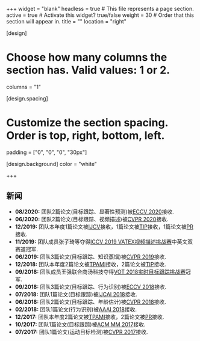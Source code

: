 +++
widget = "blank"
headless = true  # This file represents a page section.
active = true  # Activate this widget? true/false
weight = 30  # Order that this section will appear in.
title = ""
location = "right"

[design]
  # Choose how many columns the section has. Valid values: 1 or 2.
  columns = "1"

[design.spacing]
  # Customize the section spacing. Order is top, right, bottom, left.
  padding = ["0", "0", "0", "30px"]

[design.background]
  color = "white"

+++

## **新闻**
- **08/2020:** 团队2篇论文(目标跟踪、显著性预测)被[ECCV 2020](https://eccv2020.eu/)接收.
- **06/2020:** 团队2篇论文(目标跟踪、视频描述)被[CVPR 2020](http://cvpr2020.thecvf.com/)接收.
- **12/2019:** 团队本年度1篇论文被[IJCV](https://www.springer.com/journal/11263)接收，1篇论文被[TIP](https://ieeexplore.ieee.org/xpl/RecentIssue.jsp?punumber=83)接收，1篇论文被[PR](https://www.journals.elsevier.com/pattern-recognition)接收.
- **11/2019:** 团队成员张子琦等夺得[ICCV 2019 VATEX视频描述挑战赛](https://arxiv.org/pdf/1910.05752.pdf)中英文双赛道冠军.
- **06/2019:** 团队3篇论文(目标跟踪、知识蒸馏)被[CVPR 2019](https://cvpr2019.thecvf.com/)接收.
- **12/2018:** 团队本年度2篇论文被[TPAMI](https://ieeexplore.ieee.org/xpl/RecentIssue.jsp?punumber=34)接收，2篇论文被[TIP](https://ieeexplore.ieee.org/xpl/RecentIssue.jsp?punumber=83)接收.
- **09/2018:** 团队成员王强联合商汤科技夺得[VOT 2018实时目标跟踪挑战赛](https://www.votchallenge.net/vot2018/)冠军.
- **09/2018:** 团队3篇论文(目标跟踪、行为识别)被[ECCV 2018](https://eccv2018.org/)接收.
- **07/2018:** 团队1篇论文(目标跟踪)被[IJCAI 2018](https://www.ijcai-18.org/)接收.
- **06/2018:** 团队2篇论文(目标跟踪、年龄估计)被[CVPR 2018](https://cvpr2018.thecvf.com/)接收.
- **02/2018:** 团队1篇论文(行为识别)被[AAAI 2018](https://aaai.org/Conferences/AAAI-18/)接收.
- **12/2017:** 团队本年度2篇论文被[TPAMI](https://ieeexplore.ieee.org/xpl/RecentIssue.jsp?punumber=34)接收，2篇论文被[PR](https://www.journals.elsevier.com/pattern-recognition)接收.
- **10/2017:** 团队1篇论文(目标跟踪)被[ACM MM 2017](http://2017.acmmm.org/)接收.
- **07/2017:** 团队1篇论文(运动目标检测)被[CVPR 2017](https://cvpr2017.thecvf.com/)接收.
